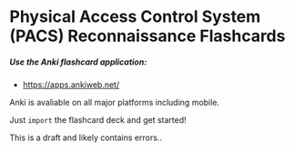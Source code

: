 # Physical Access Control System (PACS) Reconnaissance Flashcards

##### Use the Anki flashcard application:
- https://apps.ankiweb.net/

Anki is avaliable on all major platforms including mobile.

Just `import` the flashcard deck and get started!

This is a draft and likely contains errors..
